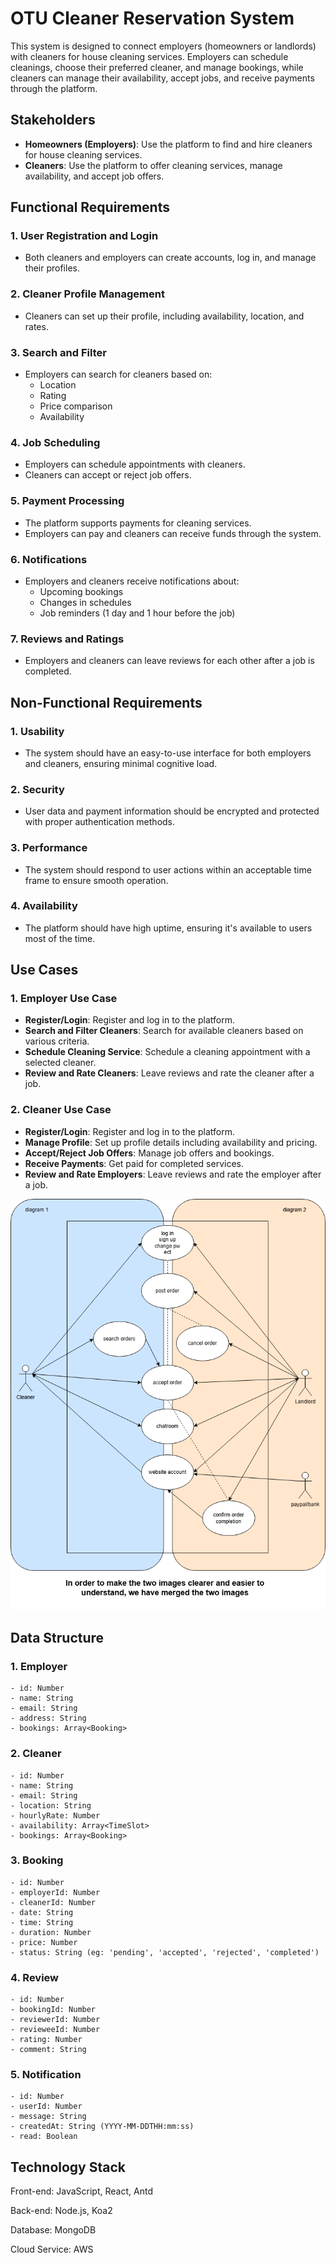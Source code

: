 # OTU Cleaner Reservation System

This system is designed to connect employers (homeowners or landlords) with cleaners for house cleaning services. Employers can schedule cleanings, choose their preferred cleaner, and manage bookings, while cleaners can manage their availability, accept jobs, and receive payments through the platform.

## Stakeholders

- **Homeowners (Employers)**: Use the platform to find and hire cleaners for house cleaning services.
- **Cleaners**: Use the platform to offer cleaning services, manage availability, and accept job offers.

## Functional Requirements

### 1. User Registration and Login
- Both cleaners and employers can create accounts, log in, and manage their profiles.

### 2. Cleaner Profile Management
- Cleaners can set up their profile, including availability, location, and rates.

### 3. Search and Filter
- Employers can search for cleaners based on:
  - Location
  - Rating
  - Price comparison
  - Availability

### 4. Job Scheduling
- Employers can schedule appointments with cleaners.
- Cleaners can accept or reject job offers.

### 5. Payment Processing
- The platform supports payments for cleaning services.
- Employers can pay and cleaners can receive funds through the system.

### 6. Notifications
- Employers and cleaners receive notifications about:
  - Upcoming bookings
  - Changes in schedules
  - Job reminders (1 day and 1 hour before the job)

### 7. Reviews and Ratings
- Employers and cleaners can leave reviews for each other after a job is completed.

## Non-Functional Requirements

### 1. Usability
- The system should have an easy-to-use interface for both employers and cleaners, ensuring minimal cognitive load.

### 2. Security
- User data and payment information should be encrypted and protected with proper authentication methods.

### 3. Performance
- The system should respond to user actions within an acceptable time frame to ensure smooth operation.

### 4. Availability
- The platform should have high uptime, ensuring it's available to users most of the time.

## Use Cases

### 1. Employer Use Case

- **Register/Login**: Register and log in to the platform.
- **Search and Filter Cleaners**: Search for available cleaners based on various criteria.
- **Schedule Cleaning Service**: Schedule a cleaning appointment with a selected cleaner.
- **Review and Rate Cleaners**: Leave reviews and rate the cleaner after a job.

### 2. Cleaner Use Case

- **Register/Login**: Register and log in to the platform.
- **Manage Profile**: Set up profile details including availability and pricing.
- **Accept/Reject Job Offers**: Manage job offers and bookings.
- **Receive Payments**: Get paid for completed services.
- **Review and Rate Employers**: Leave reviews and rate the employer after a job.

![usercases](/doc/usercase.png)


## Data Structure

### 1. **Employer**

```plaintext
- id: Number
- name: String
- email: String
- address: String
- bookings: Array<Booking>
```

### 2. **Cleaner**

```plaintext
- id: Number
- name: String
- email: String
- location: String
- hourlyRate: Number
- availability: Array<TimeSlot>
- bookings: Array<Booking>
```

### 3. **Booking**

```plaintext
- id: Number
- employerId: Number
- cleanerId: Number
- date: String
- time: String
- duration: Number
- price: Number
- status: String (eg: 'pending', 'accepted', 'rejected', 'completed')
```

### 4. **Review**

```plaintext
- id: Number
- bookingId: Number
- reviewerId: Number
- revieweeId: Number
- rating: Number
- comment: String
```

### 5. **Notification**

```plaintext
- id: Number
- userId: Number
- message: String
- createdAt: String (YYYY-MM-DDTHH:mm:ss)
- read: Boolean
```

## Technology Stack
Front-end: JavaScript, React, Antd

Back-end: Node.js, Koa2

Database: MongoDB

Cloud Service: AWS